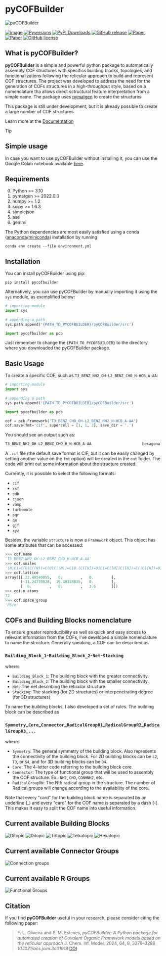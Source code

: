 # pyCOFBuilder

![puCOFBuilder](docs/img/header.png)

[![image](https://img.shields.io/pypi/v/pycofbuilder.svg?style=flat-square&logoColor=green)](https://pypi.python.org/pypi/pycofbuilder/)
[![Pyversions](https://img.shields.io/pypi/pyversions/pycofbuilder.svg?style=flat-square&label=Python%20Versions)](https://pypi.python.org/pypi/pycofbuilder)
[![PyPI Downloads](https://img.shields.io/pypi/dm/pycofbuilder?logo=pypi&style=flat-square&logoColor=white&color=blue&label=PyPI)](https://pypi.org/project/pycofbuilder)
[![GitHub release](https://img.shields.io/github/release/lipelopesoliveira/pycofbuilder.svg?style=flat-square&logo=github)](https://GitHub.com/lipelopesoliveira/pycofbuilder/releases/)
[![Paper](https://img.shields.io/badge/arXiv-2310.14822v2-red?logo=arxiv&logoColor=white&style=flat-square)](https://arxiv.org/abs/2310.14822)
[![Paper](https://img.shields.io/badge/JCIM-10.1021/acs.jcim.3c01918-red?logo=acs&logoColor=white&style=flat-square)](https://doi.org/10.1021/acs.jcim.3c01918)
[![GitHub license](https://img.shields.io/github/license/lipelopesoliveira/pycofbuilder.svg?style=flat-square)](https://github.com/lipelopesoliveira/pycofbuilder/blob/master/LICENSE)

## What is pyCOFBuilder?

**pyCOFBuilder** is a simple and powerful python package to automatically assembly COF structures with specifics building blocks, topologies, and functionalizations following the reticular approach to build and represent COF structures. The project was developed to address the need for the generation of COFs structures in a high-throughput style, based on a nomenclature tha allows direct sctructural feature interpretation from a simple name. The package uses [pymatgen](https://pymatgen.org/) to create the structures.

This package is still under development, but it is already possible to create a large number of COF structures.

Learn more at the [Documentation](https://lipelopesoliveira.github.io/pyCOFBuilder/index.html)

> [!TIP]
> ## Simple usage
> In case you want to use pyCOFBuilder without installing it, you can use the Google Colab notebook available [here](https://colab.research.google.com/github/lipelopesoliveira/pyCOFBuilder/blob/master/pyCOFBuilder_example.ipynb).
> 

## Requirements

0. Python >= 3.10
1. pymatgen >= 2022.0.0
2. numpy >= 1.2
3. scipy >= 1.6.3
4. simplejson
5. ase
6. gemmi

The Python dependencies are most easily satisfied using a conda
([anaconda](https://www.anaconda.com/distribution)/[miniconda](https://docs.conda.io/en/latest/miniconda.html))
installation by running

```Shell
conda env create --file environment.yml
```

## Installation

You can install pyCOFBuilder using pip:

```Shell
pip install pycofbuilder
```

Alternatively, you can use pyCOFBuilder by manually importing it using the `sys` module, as exemplified below:

```python
# importing module
import sys
 
# appending a path
sys.path.append('{PATH_TO_PYCOFBUILDER}/pyCOFBuilder/src')

import pycofbuilder as pcb
```

Just remember to change the `{PATH_TO_PYCOFBUILDER}` to the directory where you downloaded the pyCOFBuilder package.

## Basic Usage

To create a specific COF, such as `T3_BENZ_NH2_OH-L2_BENZ_CHO_H-HCB_A-AA`:

```python
# importing module
import sys
 
# appending a path
sys.path.append('{PATH_TO_PYCOFBUILDER}/pyCOFBuilder/src')

import pycofbuilder as pcb

cof = pcb.Framework('T3_BENZ_CHO_OH-L2_BENZ_NH2_H-HCB_A-AA')
cof.save(fmt='cif', supercell = [1, 1, 2], save_dir = '.')
```

You should see an output such as:

```python
T3_BENZ_NH2_OH-L2_BENZ_CHO_H_H-HCB_A-AA                       hexagonal   P    P6/m # 175    12 sym. op.
```

A `.cif` file (the default save format is CIF, but it can be easily changed by setting another value on the `fmt` option) will be created in the `out` folder. The code will print out some information about the structure created.

Currently, it is possible to select the following formats:

- `cif`
- `xsf`
- `pdb`
- `cjson`
- `vasp`
- `turbomole`
- `pqr`
- `qe`
- `gjf`
- `xyz`
  
Besides, the variable `structure` is now a `Framework` object. This object has some attributes that can be accessed:

```python
>>> cof.name
'T3_BENZ_NH2_OH-L2_BENZ_CHO_H-HCB_A-AA'
>>> cof.smiles
'(N)C1=C(O)C((N))=C(O)C((N))=C1O.(C([H])=O)C1=C([H])C([H])=C((C([H])=O))C([H])=C1[H]'
>>> cof.lattice
array([[ 22.49540055,   0.        ,   0.        ],
       [-11.24770028,  19.48158835,   0.        ],
       [  0.        ,   0.        ,   3.6       ]])
>>> cof.n_atoms
72
>>> cof.space_group
'P6/m'
```

## COFs and Building Blocks nomenclature

To ensure greater reproducibility as well as quick and easy access to relevant information from the COFs, I've developed a simple nomenclature to name the structure. Generally speaking, a COF can be described as

### `Building_Block_1`-`Building_Block_2`-`Net`-`Stacking`

where:

- `Building_Block_1`: The building block with the greater connectivity.
- `Building_Block_2`: The building block with the smaller connectivity.
- `Net`: The net describing the reticular structure.
- `Stacking`: The stacking (for 2D structures) or interpenetrating degree (for 3D structures)

To name the building blocks, I also developed a set of rules. The building block can be described as

### `Symmetry`\_`Core`\_`Connector`\_`RadicalGroupR1`\_`RadicalGroupR2`\_`RadicalGroupR3`\_`...`

where:

- `Symmetry`: The general symmetry of the building block. Also represents the connectivity of the building block. For 2D building blocks can be `L2`, `T3`, or `S4`, and for 3D building blocks can be `D4`.
- `Core`: The 4-letter code referring to the building block core.
- `Connector`: The type of functional group that will be used to assembly the COF structure. Ex.: `NH2`, `CHO`, `CONHNH2`, etc.
- `RadicalGroupRN`: The Nth radical group in the structure. The number of Radical groups will change according to the availability of the core.

Note that every "card" for the building block name is separated by an underline (\_) and every "card" for the COF name is separated by a dash (-). This makes it easy to split the COF name into useful information.

## Current available Building Blocks

![Ditopic](docs/img/L2_1.png)
![Ditopic](docs/img/L2_2.png)
![Tritopic](docs/img/T3.png)
![Tetratopic](docs/img/S4.png)
![Hexatopic](docs/img/H6.png)

## Current available Connector Groups

![Connection groups](docs/img/Q_GROUPS.png)

## Current available R Groups

![Functional Groups](docs/img/R_GROUPS.png)

## Citation

If you find **pyCOFBuilder** useful in your research, please consider citing the following paper:

> F. L. Oliveira and P. M. Esteves,
> _pyCOFBuilder: A Python package for automated creation of Covalent Organic Framework models based on the reticular approach_
> J. Chem. Inf. Model. 2024, 64, 8, 3278–3289
> _10.1021/acs.jcim.3c01918_ [DOI](https://doi.org/10.1021/acs.jcim.3c01918)
